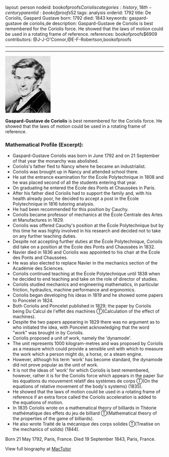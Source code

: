 layout: person
nodeid: bookofproofs$Coriolis
categories: history,18th-century
parentid: bookofproofs$52
tags: analysis
orderid: 1792
title: De Coriolis, Gaspard Gustave
born: 1792
died: 1843
keywords: gaspard-gustave de coriolis,de
description: Gaspard-Gustave de Coriolis is best remembered for the Coriolis force. He showed that the laws of motion could be used in a rotating frame of reference.
references: bookofproofs$6909
contributors: @J-J-O'Connor,@E-F-Robertson,bookofproofs

---



---

![Coriolis.jpg](https://github.com/bookofproofs/bookofproofs.github.io/blob/main/_sources/_assets/images/portraits/Coriolis.jpg?raw=true)

**Gaspard-Gustave de Coriolis** is best remembered for the Coriolis force. He showed that the laws of motion could be used in a rotating frame of reference.

### Mathematical Profile (Excerpt):
* Gaspard-Gustave Coriolis was born in June 1792 and on 21 September of that year the monarchy was abolished.
* Coriolis's father fled to Nancy where he became an industrialist.
* Coriolis was brought up in Nancy and attended school there.
* He sat the entrance examination for the École Polytechnique in 1808 and he was placed second of all the students entering that year.
* On graduating he entered the École des Ponts et Chaussées in Paris.
* After his father died Coriolis had to support the family and, with his health already poor, he decided to accept a post in the École Polytechnique in 1816 tutoring analysis.
* He had been recommended for this position by Cauchy.
* Coriolis became professor of mechanics at the École Centrale des Artes et Manufactures in 1829.
* Coriolis was offered Cauchy's position at the École Polytechnique but by this time he was highly involved in his research and decided not to take on any further teaching duties.
* Despite not accepting further duties at the École Polytechnique, Coriolis did take on a position at the École des Ponts and Chaussées in 1832.
* Navier died in 1836 and Coriolis was appointed to his chair at the École des Ponts and Chaussées.
* He was also elected to replace Navier in the mechanics section of the Académie des Sciences.
* Coriolis continued teaching at the École Polytechnique until 1838 when he decided to end teaching and take on the role of director of studies.
* Coriolis studied mechanics and engineering mathematics, in particular friction, hydraulics, machine performance and ergonomics.
* Coriolis began developing his ideas in 1819 and he showed some papers to Poncelet in 1824.
* Both Coriolis and Poncelet published in 1829; the paper by Coriolis being Du Calcul de l'effet des machines Ⓣ(Calculation of the effect of machines).
* Despite the two papers appearing in 1829 there was no argument as to who initiated the idea, with Poncelet acknowledging that the word "work" was brought in by Coriolis.
* Coriolis proposed a unit of work, namely the 'dynamode'.
* The unit represents 1000 kilogram-metres and was proposed by Coriolis as a measure which could provide a sensible unit with which to measure the work which a person might do, a horse, or a steam engine.
* However, although his term 'work' has become standard, the dynamode did not prove popular as the unit of work.
* It is not the ideas of 'work' for which Coriolis is best remembered, however, rather it is for the Coriolis force which appears in the paper Sur les équations du mouvement relatif des systèmes de corps Ⓣ(On the equations of relative movement of the body's systems) (1835).
* He showed that the laws of motion could be used in a rotating frame of reference if an extra force called the Coriolis acceleration is added to the equations of motion.
* In 1835 Coriolis wrote on a mathematical theory of billiards in Théorie mathématique des effets du jeu de billiard Ⓣ(Mathematical theory of the properties of the game of billiards).
* He also wrote Traité de la mécanique des corps solides Ⓣ(Treatise on the mechanics of solids) (1844).

Born 21 May 1792, Paris, France. Died 19 September 1843, Paris, France.

View full biography at [MacTutor](https://mathshistory.st-andrews.ac.uk/Biographies/Coriolis/)
